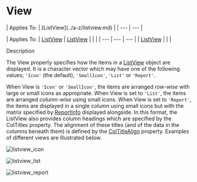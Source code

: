 




<h1 class="heading"><span class="name">View</span></h1>
| Applies To: | [ListView](../a-z/listview.md) |
| --- | ---  |

| Applies To: | [ListView](../a-z/listview.md) | [ListView](../a-z/listview.md) |  |  |
| --- | --- | ---  |
| [ListView](../a-z/listview.md) |  |  |


Description


The View property specifies how the items in a [ListView](../a-z/listview.md) object are displayed. It is a character vector which may have one of the following values; `'Icon'` (the default), `'SmallIcon'`, `'List'` or `'Report'`.



When View is `'Icon'` or `'SmallIcon'`, the items are arranged *row-wise* with large or small icons as appropriate. When View is set to `'List'`, the items are arranged *column-wise* using small icons. When View is set to `'Report'`, the items are displayed in a single column using small icons but with the matrix specified by [ReportInfo](../a-z/reportinfo.md) displayed alongside. In this format, the ListView also provides column headings which are specified by the ColTitles property. The alignment of these titles (and of the data in the columns beneath them) is defined by the [ColTitleAlign](../a-z/coltitlealign.md) property. Examples of different views are illustrated below.


![listview_icon](../img/listview-icon.png)


![listview_list](../img/listview-list.png)


![listview_report](../img/listview-report.png)


